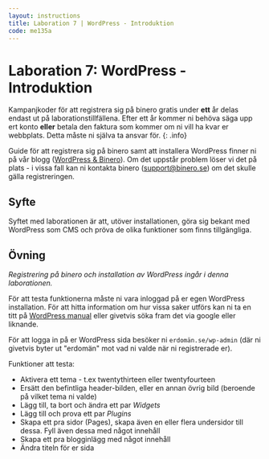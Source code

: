 ```yaml
---
layout: instructions
title: Laboration 7 | WordPress - Introduktion
code: me135a
---
```


# Laboration 7: WordPress - Introduktion

Kampanjkoder för att registrera sig på binero gratis under **ett** år delas endast ut på laborationstillfällena. Efter ett år kommer ni behöva säga upp ert konto **eller** betala den faktura som kommer om ni vill ha kvar er webbplats. Detta måste ni själva ta ansvar för.
{: .info}

Guide för att registrera sig på binero samt att installera WordPress finner ni på vår blogg ([WordPress & Binero](/blog/wordpress/wordpress-och-binero.html)). Om det uppstår problem löser vi det på plats - i vissa fall kan ni kontakta binero (support@binero.se) om det skulle gälla registreringen.

## Syfte

Syftet med laborationen är att, utöver installationen, göra sig bekant med WordPress som CMS och pröva de olika funktioner som finns tillgängliga.

## Övning

_Registrering på binero och installation av WordPress ingår i denna laborationen._

För att testa funktionerna måste ni vara inloggad på er egen WordPress installation. För att hitta information om hur vissa saker utförs kan ni ta en titt på [WordPress manual](http://codex.wordpress.org) eller givetvis söka fram det via google eller liknande.

För att logga in på er WordPress sida besöker ni `erdomän.se/wp-admin` (där ni givetvis byter ut "erdomän" mot vad ni valde när ni registrerade er).

Funktioner att testa:

* Aktivera ett tema - t.ex twentythirteen eller twentyfourteen
* Ersätt den befintliga header-bilden, eller en annan övrig bild (beroende på vilket tema ni valde)
* Lägg till, ta bort och ändra ett par _Widgets_
* Lägg till och prova ett par _Plugins_
* Skapa ett pra sidor (Pages), skapa även en eller flera undersidor till dessa. Fyll även dessa med något innehåll
* Skapa ett pra blogginlägg med något innehåll
* Ändra titeln för er sida
